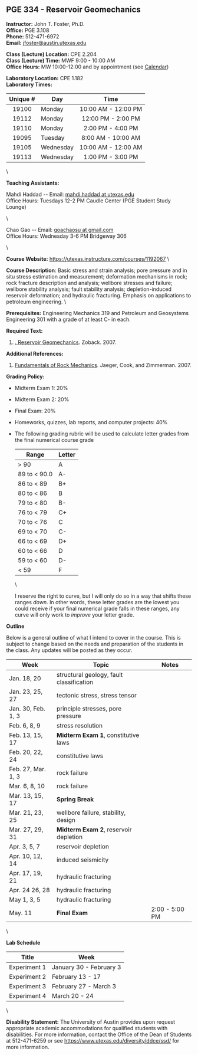 <!--
.. title: Syllabus
.. slug: index
.. date: 2017-01-17 08:00:00 UTC-05:00
.. template: notitle.tmpl
.. description: PGE 334 - Reservoir Geomechanics syllabus page
-->

## PGE 334 - Reservoir Geomechanics 


**Instructor:** John T. Foster, Ph.D. \
**Office:** PGE 3.108 \
**Phone:** 512-471-6972 \
**Email:** [jfoster@austin.utexas.edu](mailto:jfoster@austin.utexas.com)


**Class (Lecture) Location:** CPE 2.204 \
**Class (Lecture) Time:** MWF 9:00 - 10:00 AM \
**Office Hours:** MW 10:00-12:00 and by appointment (see <a href="http://johnfoster.pge.utexas.edu/calendar/" target="_blank">Calendar</a>)


**Laboratory Location:** CPE 1.182 \
**Laboratory Times:**


|Unique #| Day | Time |
|:------:|-----|:----:|
|19100  | Monday | 10:00 AM - 12:00 PM |
|19112  | Monday | 12:00 PM - 2:00 PM |
|19110  | Monday | 2:00 PM - 4:00 PM |
|19095  | Tuesday | 8:00 AM - 10:00 AM |
|19105  | Wednesday | 10:00 AM - 12:00 AM |
|19113  | Wednesday | 1:00 PM - 3:00 PM |

\


**Teaching Assistants:** 


Mahdi Haddad -- Email: [mahdi.haddad at utexas.edu](mailto:mahdi.haddad@utexas.edu) \
Office Hours: Tuesdays 12-2 PM Caudle Center (PGE Student Study Lounge)

\

Chao Gao -- Email: [goachaosu at gmail.com](mailto:gaochaoseu@gmail.com) \
Office Hours: Wednesday 3-6 PM Bridgeway 306 

\

**Course Website:** <https://utexas.instructure.com/courses/1192067> \


**Course Description**: Basic stress and strain analysis; pore pressure and in situ stress estimation and measurement; deformation mechanisms in rock; rock fracture description and analysis; wellbore stresses and failure; wellbore stability analysis; fault stability analysis; depletion-induced reservoir deformation; and hydraulic fracturing. Emphasis on applications to petroleum engineering. \


**Prerequisites:** Engineering Mechanics 319 and Petroleum and Geosystems Engineering 301 with a grade of at least C- in each.


**Required Text:**

1. <a href="https://www.amazon.com/Reservoir-Geomechanics-Mark-D-Zoback/dp/0521146194/ref=asap_bc?ie=UTF8" target="_blank">. Reservoir Geomechanics</a>. Zoback. 2007. 

**Additional References:**

1. <a href="http://www.amazon.com/Fundamentals-Rock-Mechanics-John-Jaeger/dp/0632057599/ref=pd_bxgy_b_img_z" target="_blank">Fundamentals of Rock Mechanics</a>. Jaeger, Cook, and Zimmerman. 2007.


**Grading Policy:**

 * Midterm Exam 1: 20%

 * Midterm Exam 2: 20%

 * Final Exam: 20%

 * Homeworks, quizzes, lab reports, and computer projects: 40%

 * The following grading rubric will be used to calculate letter grades from the final numerical course grade
   
    | Range | Letter |
    |-----------|--------|
    | > 90      | A      |
    | 89 to < 90.0 | A-  |
    | 86 to < 89 | B+    |
    | 80 to < 86 | B     |
    | 79 to < 80 | B-    |
    | 76 to < 79 | C+    |
    | 70 to < 76 | C     |
    | 69 to < 70 | C-    |
    | 66 to < 69 | D+    |
    | 60 to < 66 | D    |
    | 59 to < 60 | D-    |
    | < 59 | F    |
  
    \

    I reserve the right to curve, but I will only do so in a way that shifts these ranges *down*.  In other words, these letter grades are
    the lowest you could receive if your final numerical grade falls in these ranges, any curve will only work to *improve* your letter grade.


**Outline**

Below is a general outline of what I intend to cover in the course.  This is subject to change based on the needs and preparation of the students in the class.  Any updates will be posted as they occur.

| Week            | Topic               | Notes     |
|-----------------|---------------------|-----------|
| Jan. 18, 20     | structural geology, fault classification | |
| Jan. 23, 25, 27 | tectonic stress, stress tensor  | |
| Jan. 30, Feb. 1, 3    | principle stresses,  pore pressure | |
| Feb. 6, 8, 9  | stress resolution | |
| Feb. 13, 15, 17 | **Midterm Exam 1**, constitutive laws | |
| Feb. 20, 22, 24 | constitutive laws | |
| Feb. 27, Mar. 1, 3       | rock failure | |
| Mar. 6, 8, 10     | rock failure | |
| Mar. 13, 15, 17     | **Spring Break** | |
| Mar. 21, 23, 25     | wellbore failure, stability, design | |
| Mar. 27, 29, 31  | **Midterm Exam 2**, reservoir depletion | |
| Apr. 3, 5, 7       | reservoir depletion | |
| Apr. 10, 12, 14       | induced seismicity | |
| Apr. 17, 19, 21    | hydraulic fracturing | |
| Apr. 24 26, 28    | hydraulic fracturing | |
| May 1, 3, 5      | hydraulic fracturing | |
| May. 11         | **Final Exam** | 2:00 - 5:00 PM |

\

**Lab Schedule**

| Title       | Week |
|-------------|-------------------------|
|Experiment 1 | January 30 - February 3 |
|Experiment 2 | February 13 -  17 |
|Experiment 3| February 27 - March 3 |
|Experiment 4| March 20 - 24 | 

\

**Disability Statement:** The University of Austin provides upon request appropriate academic accommodations for qualified students with disabilities. For more information, contact the Office of the Dean of Students at 512-471-6259 or see <a href="https://www.utexas.edu/diversity/ddce/ssd/" target="_blank">https://www.utexas.edu/diversity/ddce/ssd/</a> for more information.
